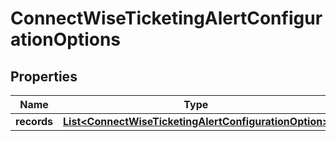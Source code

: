 

# ConnectWiseTicketingAlertConfigurationOptions


## Properties

| Name | Type | Description | Notes |
|------------ | ------------- | ------------- | -------------|
|**records** | [**List&lt;ConnectWiseTicketingAlertConfigurationOption&gt;**](ConnectWiseTicketingAlertConfigurationOption.md) |  |  |



